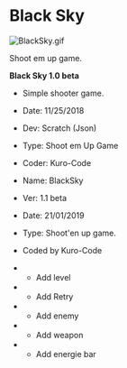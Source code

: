 
# Black Sky
![BlackSky.gif](https://github.com/KURO-CODE/Scratch-Code/blob/master/Shoot-Em-Up/BlackSky/BlackSky.gif)

Shoot em up game.

**Black Sky 1.0 beta**

+ Simple shooter game.
 
* Date: 11/25/2018
* Dev: Scratch (Json)
* Type: Shoot em Up Game
* Coder: Kuro-Code

* Name: BlackSky 
* Ver: 1.1 beta
* Date: 21/01/2019
* Type: Shoot'en up game.
* Coded by Kuro-Code

* + Add level
* + Add Retry 
* + Add enemy
* + Add weapon
* + Add energie bar
